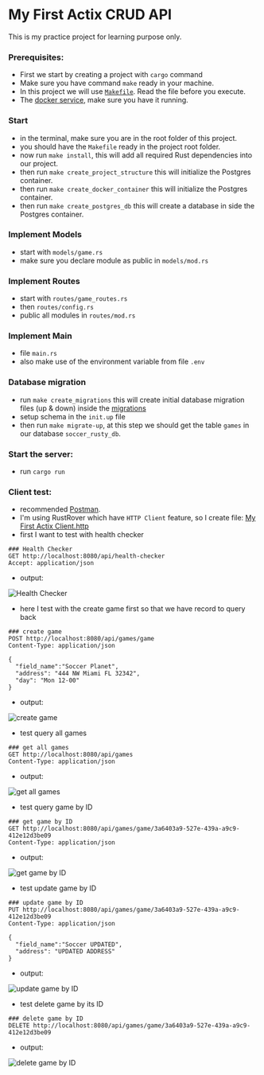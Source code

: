 # My First Actix CRUD API

This is my practice project for learning purpose only.

### Prerequisites: 
- First we start by creating a project with `cargo` command
- Make sure you have command `make` ready in your machine.
- In this project we will use [`Makefile`](./Makefile). Read the file before you execute.
- The [docker service](https://www.docker.com/products/docker-desktop/), make sure you have it running.

### Start

- in the terminal, make sure you are in the root folder of this project.
- you should have the `Makefile` ready in the project root folder.
- now run `make install`, this will add all required Rust dependencies into our project.
- then run `make create_project_structure` this will initialize the Postgres container.
- then run `make create_docker_container` this will initialize the Postgres container.
- then run `make create_postgres_db` this will create a database in side the Postgres container.

### Implement Models

- start with `models/game.rs`
- make sure you declare module as public in `models/mod.rs`

### Implement Routes

- start with `routes/game_routes.rs`
- then `routes/config.rs`
- public all modules in `routes/mod.rs`

### Implement Main

- file `main.rs`
- also make use of the environment variable from file `.env`

### Database migration

- run `make create_migrations` this will create initial database migration files (up & down) inside the [migrations](migrations)
- setup schema in the `init.up` file
- then run `make migrate-up`, at this step we should get the table `games` in our database `soccer_rusty_db`.

### Start the server:

- run `cargo run`

### Client test:

- recommended [Postman](https://www.postman.com/).
- I'm using RustRover which have `HTTP Client` feature, so I create file: [My First Actix Client.http](./My%20First%20Actix%20Client.http)
- first I want to test with health checker

```http request
### Health Checker
GET http://localhost:8080/api/health-checker
Accept: application/json
```

- output:

![Health Checker](/images%2FScreenshot%202024-05-13%20at%2011.12.55%E2%80%AFPM.png)

- here I test with the create game first so that we have record to query back

```http request
### create game
POST http://localhost:8080/api/games/game
Content-Type: application/json

{
  "field_name":"Soccer Planet",
  "address": "444 NW Miami FL 32342",
  "day": "Mon 12-00"
}
```

- output:

![create game](/images%2FScreenshot%202024-05-13%20at%2011.19.16%E2%80%AFPM.png)

- test query all games

```http request
### get all games
GET http://localhost:8080/api/games
Content-Type: application/json
```

- output:

![get all games](/images%2FScreenshot%202024-05-13%20at%2011.21.28%E2%80%AFPM.png)

- test query game by ID

```http request
### get game by ID
GET http://localhost:8080/api/games/game/3a6403a9-527e-439a-a9c9-412e12d3be09
Content-Type: application/json
```

- output:

![get game by ID](/images%2FScreenshot%202024-05-13%20at%2011.24.42%E2%80%AFPM.png)

- test update game by ID

```http request
### update game by ID
PUT http://localhost:8080/api/games/game/3a6403a9-527e-439a-a9c9-412e12d3be09
Content-Type: application/json

{
  "field_name":"Soccer UPDATED",
  "address": "UPDATED ADDRESS"
}
```

- output:

![update game by ID](/images%2FScreenshot%202024-05-13%20at%2011.26.54%E2%80%AFPM.png)

- test delete game by its ID

```http request
### delete game by ID
DELETE http://localhost:8080/api/games/game/3a6403a9-527e-439a-a9c9-412e12d3be09
```

- output:

![delete game by ID](/images%2FScreenshot%202024-05-13%20at%2011.28.42%E2%80%AFPM.png)

